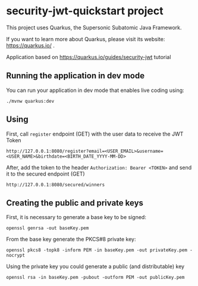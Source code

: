# security-jwt-quickstart project

This project uses Quarkus, the Supersonic Subatomic Java Framework.

If you want to learn more about Quarkus, please visit its website: https://quarkus.io/ .

Application based on https://quarkus.io/guides/security-jwt tutorial


## Running the application in dev mode

You can run your application in dev mode that enables live coding using:
```
./mvnw quarkus:dev
```

## Using

First, call `register` endpoint (GET) with the user data to receive the JWT Token

```
http://127.0.0.1:8080/register?email=<USER_EMAIL>&username=<USER_NAME>&birthdate=<BIRTH_DATE_YYYY-MM-DD>
```

After, add the token to the header `Authorization: Bearer <TOKEN>` and send it to the secured endpoint (GET)

```
http://127.0.0.1:8080/secured/winners
```

## Creating the public and private keys

First, it is necessary to generate a base key to be signed:
```
openssl genrsa -out baseKey.pem
```

From the base key generate the PKCS#8 private key:
```
openssl pkcs8 -topk8 -inform PEM -in baseKey.pem -out privateKey.pem -nocrypt
```

Using the private key you could generate a public (and distributable) key
```
openssl rsa -in baseKey.pem -pubout -outform PEM -out publicKey.pem
```
